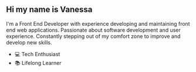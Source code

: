 ## Hi my name is Vanessa 

I'm a Front End Developer with experience developing and maintaining front end web applications. Passionate about software development and user experience. Constantly stepping out of my comfort zone to improve and develop new skills. 

* 💻  Tech Enthusiast
* 📚  Lifelong Learner




